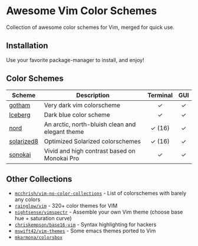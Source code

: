 # Awesome Vim Color Schemes

Collection of awesome color schemes for Vim, merged for quick use.

## Installation

Use your favorite package-manager to install, and enjoy!

## Color Schemes

| Scheme         | Description | Terminal | GUI |
| -------------- | ------------|:--------:|:---:|
| [gotham] | Very dark vim colorscheme | ✓ | ✓ |
| [Iceberg] | Dark blue color scheme | ✓ | ✓ |
| [nord] | An arctic, north-bluish clean and elegant theme | ✓ (16) | ✓ |
| [solarized8] | Optimized Solarized colorschemes | ✓ (16) | ✓ |
| [sonokai] | Vivid and high contrast based on Monokai Pro | ✓ | ✓ |

[gotham]: https://github.com/whatyouhide/vim-gotham
[Iceberg]: https://github.com/cocopon/iceberg.vim
[nord]: https://github.com/arcticicestudio/nord-vim
[solarized8]: https://github.com/lifepillar/vim-solarized8
[sonokai]: https://github.com/sainnhe/sonokai

## Other Collections

- [`mcchrish/vim-no-color-collections`](https://github.com/mcchrish/vim-no-color-collections) - List of colorschemes with barely any colors
- [`rainglow/vim`](https://github.com/rainglow/vim) - 320+ color themes for VIM
- [`nightsense/vimspectr`](https://github.com/nightsense/vimspectr) - Assemble your own Vim theme (choose base hue + saturation curve)
- [`chriskempson/base16-vim`](https://github.com/chriskempson/base16-vim) - Syntax highlighting for hackers
- [`mswift42/vim-themes`](https://github.com/mswift42/vim-themes) - Some emacs themes ported to Vim
- [`mkarmona/colorsbox`](https://github.com/mkarmona/colorsbox)
